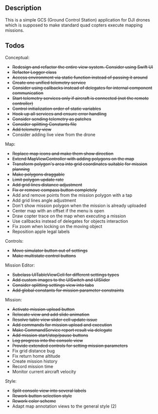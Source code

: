## Description

This is a simple GCS (Ground Control Station) application for DJI drones which
is supposed to make standard quad copters execute mapping missions.

## Todos

Conceptual:
* ~~Redesign and refactor the entire view system. Consider using Swift UI~~
* ~~Refactor Logger class~~
* ~~Access environment via static function instead of passing it around~~
* ~~Create one unified telemetry service~~
* ~~Consider using callbacks instead of delegates for internal component communication~~
* ~~Start telemetry services only if aircraft is connected (not the remote controller)~~
* ~~Control initialization order of static variables~~
* ~~Hook up all services and ensure error handling~~
* ~~Consider sending telemetry as patches~~
* ~~Consider splitting Constants file~~
* ~~Add telemetry view~~
* Consider adding live view from the drone

Map:
* ~~Replace map icons and make them show direction~~
* ~~Extend MapViewController with adding polygons on the map~~
* ~~Transform polygon's area into grid coordinates suitable for mission planning~~
* ~~Make polygons draggable~~
* ~~Limit polygon update rate~~
* ~~Add grid lines distance adjustment~~
* ~~Fix or remove compass button completely~~
* Add and remove points from the mission polygon with a tap
* Add grid lines angle adjustment
* Don't show mission polygon when the mission is already uploaded
* Center map with an offset if the menu is open
* Draw copter trace on the map when executing a mission
* Use callbacks instead of delegates for objects interaction
* Fix zoom when locking on the moving object
* Reposition apple legal labels

Controls:
* ~~Move simulator button out of settings~~
* ~~Make multistate control buttons~~

Mission Editor:
* ~~Subclass UITableViewCell for different settings types~~
* ~~Add custom images to the UISwitch and UISlider~~
* ~~Consider splitting settings view into tabs~~
* ~~Add global constants for mission parameter constraints~~

Mission:
* ~~Activate mission upload button~~
* ~~Relocate view and add slide animation~~
* ~~Resolve table view slider cell update issue~~
* ~~Add commands for mission upload and execution~~
* ~~Make CommandService report result via delegate~~
* ~~Add mission start/stop/pause buttons~~
* ~~Log progress into the console view~~
* ~~Provide extended controls for setting mission parameters~~
* Fix grid distance bug
* Fix return home altitude
* Create mission history
* Record mission time
* Monitor current aircraft velocity

Style:
* ~~Split console view into several labels~~
* ~~Rework button selection style~~
* ~~Rework color scheme~~
* Adapt map annotation views to the general style (2)
